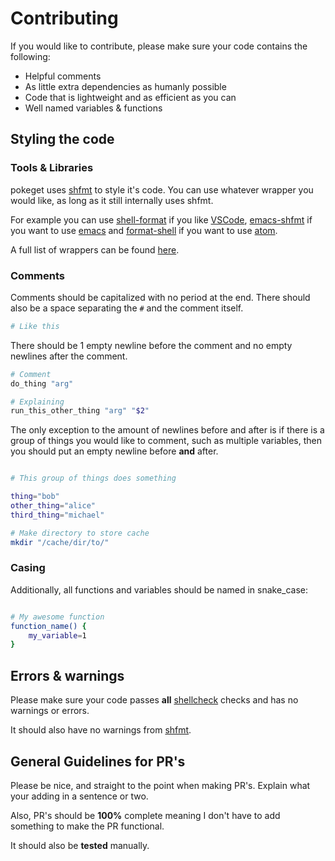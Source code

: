 # Contributing

If you would like to contribute, please make sure your code contains the following:

- Helpful comments
- As little extra dependencies as humanly possible
- Code that is lightweight and as efficient as you can
- Well named variables & functions

## Styling the code

### Tools & Libraries

pokeget uses [shfmt](https://github.com/mvdan/sh) to style it's code. You can use whatever wrapper you would like, as long as it still internally uses shfmt.

For example you can use [shell-format](https://marketplace.visualstudio.com/items?itemName=foxundermoon.shell-format) if you like [VSCode](https://code.visualstudio.com/), [emacs-shfmt](https://github.com/purcell/emacs-shfmt/) if you want to use [emacs](https://www.gnu.org/software/emacs/) and [format-shell](https://atom.io/packages/format-shell) if you want to use [atom](https://atom.io/).

A full list of wrappers can be found [here](https://github.com/mvdan/sh#related-projects).

### Comments

Comments should be capitalized with no period at the end. There should also be a space separating the `#` and the comment itself.

```bash
# Like this
```

There should be 1 empty newline before the comment and no empty newlines after the comment.

```bash
# Comment
do_thing "arg"

# Explaining
run_this_other_thing "arg" "$2"
```

The only exception to the amount of newlines before and after is if there is a group of things you would like to comment, such as multiple variables, then you should put an empty newline before **and** after.

```bash

# This group of things does something

thing="bob"
other_thing="alice"
third_thing="michael"

# Make directory to store cache
mkdir "/cache/dir/to/"
```

### Casing

Additionally, all functions and variables should be named in snake_case:

```bash

# My awesome function
function_name() {
    my_variable=1
}
```

## Errors & warnings

Please make sure your code passes **all** [shellcheck](https://www.shellcheck.net/)  checks and has no warnings or errors.

It should also have no warnings from [shfmt](https://github.com/mvdan/sh).

## General Guidelines for PR's

Please be nice, and straight to the point when making PR's. Explain what your adding in a sentence or two.

Also, PR's should be **100%** complete meaning I don't have to add something to make the PR functional.

It should also be **tested** manually.
